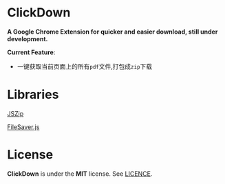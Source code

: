 # ClickDown

**A Google Chrome Extension for quicker and easier download, still under development.**

**Current Feature**:

- 一键获取当前页面上的所有`pdf`文件,打包成`zip`下载

# Libraries
[JSZip](http://stuartk.com/jszip)

[FileSaver.js](https://github.com/eligrey/FileSaver.js)


# License

**ClickDown** is under the **MIT** license. See [LICENCE](https://github.com/weehowe-z/ClickDown/blob/master/LICENSE).
